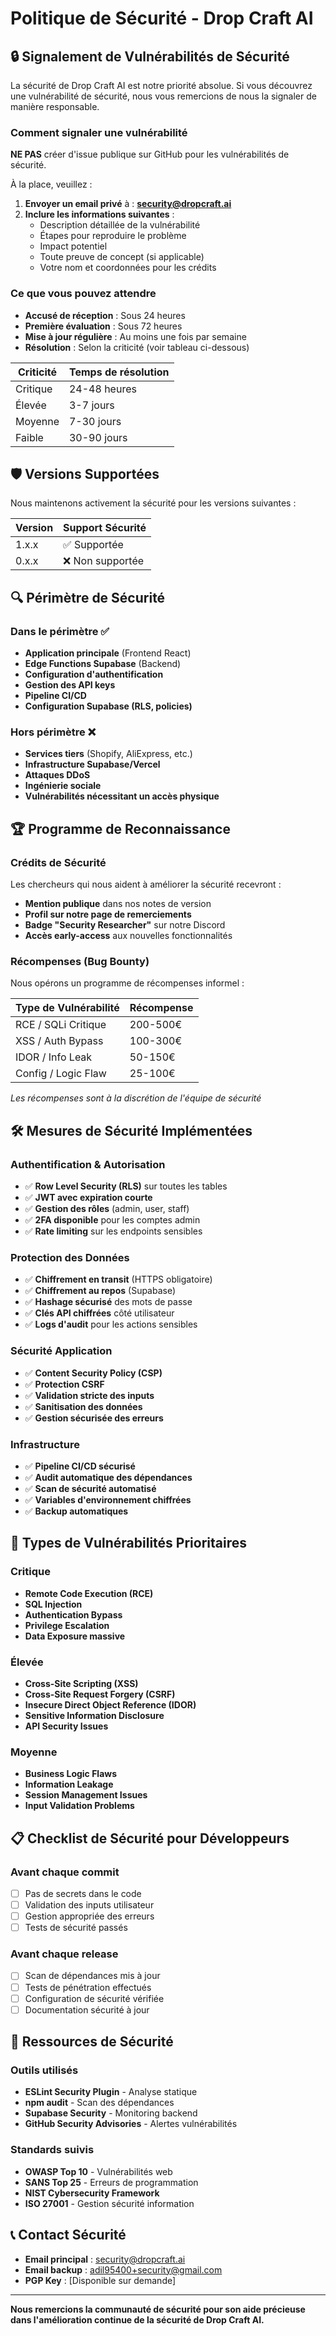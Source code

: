 # Politique de Sécurité - Drop Craft AI

## 🔒 Signalement de Vulnérabilités de Sécurité

La sécurité de Drop Craft AI est notre priorité absolue. Si vous découvrez une vulnérabilité de sécurité, nous vous remercions de nous la signaler de manière responsable.

### Comment signaler une vulnérabilité

**NE PAS** créer d'issue publique sur GitHub pour les vulnérabilités de sécurité.

À la place, veuillez :

1. **Envoyer un email privé** à : **security@dropcraft.ai**
2. **Inclure les informations suivantes** :
   - Description détaillée de la vulnérabilité
   - Étapes pour reproduire le problème
   - Impact potentiel
   - Toute preuve de concept (si applicable)
   - Votre nom et coordonnées pour les crédits

### Ce que vous pouvez attendre

- **Accusé de réception** : Sous 24 heures
- **Première évaluation** : Sous 72 heures
- **Mise à jour régulière** : Au moins une fois par semaine
- **Résolution** : Selon la criticité (voir tableau ci-dessous)

| Criticité | Temps de résolution |
|-----------|-------------------|
| Critique  | 24-48 heures     |
| Élevée    | 3-7 jours        |
| Moyenne   | 7-30 jours       |
| Faible    | 30-90 jours      |

## 🛡️ Versions Supportées

Nous maintenons activement la sécurité pour les versions suivantes :

| Version | Support Sécurité |
|---------|------------------|
| 1.x.x   | ✅ Supportée     |
| 0.x.x   | ❌ Non supportée |

## 🔍 Périmètre de Sécurité

### Dans le périmètre ✅

- **Application principale** (Frontend React)
- **Edge Functions Supabase** (Backend)
- **Configuration d'authentification**
- **Gestion des API keys**
- **Pipeline CI/CD**
- **Configuration Supabase (RLS, policies)**

### Hors périmètre ❌

- **Services tiers** (Shopify, AliExpress, etc.)
- **Infrastructure Supabase/Vercel**
- **Attaques DDoS**
- **Ingénierie sociale**
- **Vulnérabilités nécessitant un accès physique**

## 🏆 Programme de Reconnaissance

### Crédits de Sécurité

Les chercheurs qui nous aident à améliorer la sécurité recevront :

- **Mention publique** dans nos notes de version
- **Profil sur notre page de remerciements**
- **Badge "Security Researcher"** sur notre Discord
- **Accès early-access** aux nouvelles fonctionnalités

### Récompenses (Bug Bounty)

Nous opérons un programme de récompenses informel :

| Type de Vulnérabilité | Récompense |
|----------------------|------------|
| RCE / SQLi Critique  | 200-500€   |
| XSS / Auth Bypass    | 100-300€   |
| IDOR / Info Leak     | 50-150€    |
| Config / Logic Flaw  | 25-100€    |

*Les récompenses sont à la discrétion de l'équipe de sécurité*

## 🛠️ Mesures de Sécurité Implémentées

### Authentification & Autorisation
- ✅ **Row Level Security (RLS)** sur toutes les tables
- ✅ **JWT avec expiration courte**
- ✅ **Gestion des rôles** (admin, user, staff)
- ✅ **2FA disponible** pour les comptes admin
- ✅ **Rate limiting** sur les endpoints sensibles

### Protection des Données
- ✅ **Chiffrement en transit** (HTTPS obligatoire)
- ✅ **Chiffrement au repos** (Supabase)
- ✅ **Hashage sécurisé** des mots de passe
- ✅ **Clés API chiffrées** côté utilisateur
- ✅ **Logs d'audit** pour les actions sensibles

### Sécurité Application
- ✅ **Content Security Policy (CSP)**
- ✅ **Protection CSRF**
- ✅ **Validation stricte des inputs**
- ✅ **Sanitisation des données**
- ✅ **Gestion sécurisée des erreurs**

### Infrastructure
- ✅ **Pipeline CI/CD sécurisé**
- ✅ **Audit automatique des dépendances**
- ✅ **Scan de sécurité automatisé**
- ✅ **Variables d'environnement chiffrées**
- ✅ **Backup automatiques**

## 🚨 Types de Vulnérabilités Prioritaires

### Critique
- **Remote Code Execution (RCE)**
- **SQL Injection**
- **Authentication Bypass**
- **Privilege Escalation**
- **Data Exposure massive**

### Élevée
- **Cross-Site Scripting (XSS)**
- **Cross-Site Request Forgery (CSRF)**
- **Insecure Direct Object Reference (IDOR)**
- **Sensitive Information Disclosure**
- **API Security Issues**

### Moyenne
- **Business Logic Flaws**
- **Information Leakage**
- **Session Management Issues**
- **Input Validation Problems**

## 📋 Checklist de Sécurité pour Développeurs

### Avant chaque commit
- [ ] Pas de secrets dans le code
- [ ] Validation des inputs utilisateur
- [ ] Gestion appropriée des erreurs
- [ ] Tests de sécurité passés

### Avant chaque release
- [ ] Scan de dépendances mis à jour
- [ ] Tests de pénétration effectués
- [ ] Configuration de sécurité vérifiée
- [ ] Documentation sécurité à jour

## 🔗 Ressources de Sécurité

### Outils utilisés
- **ESLint Security Plugin** - Analyse statique
- **npm audit** - Scan des dépendances
- **Supabase Security** - Monitoring backend
- **GitHub Security Advisories** - Alertes vulnérabilités

### Standards suivis
- **OWASP Top 10** - Vulnérabilités web
- **SANS Top 25** - Erreurs de programmation
- **NIST Cybersecurity Framework**
- **ISO 27001** - Gestion sécurité information

## 📞 Contact Sécurité

- **Email principal** : security@dropcraft.ai
- **Email backup** : adil95400+security@gmail.com
- **PGP Key** : [Disponible sur demande]

---

**Nous remercions la communauté de sécurité pour son aide précieuse dans l'amélioration continue de la sécurité de Drop Craft AI.**